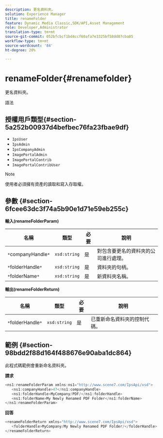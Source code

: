 ```yaml
---
description: 更名資料夾。
solution: Experience Manager
title: renameFolder
feature: Dynamic Media Classic,SDK/API,Asset Management
role: Developer,Administrator
translation-type: tm+mt
source-git-commit: 052bfcbcf1bd4ccf60afa7e3325bf58dd07cba85
workflow-type: tm+mt
source-wordcount: '84'
ht-degree: 20%

---
```



# renameFolder{#renamefolder}

更名資料夾。

語法

## 授權用戶類型{#section-5a252b00937d4befbec76fa23fbae9df}

* `IpsUser`
* `IpsAdmin`
* `IpsCompanyAdmin`
* `ImagePortalAdmin`
* `ImagePortalContrib`
* `ImagePortalContribUser`

>[!NOTE]
>
>使用者必須擁有資產的讀取和寫入存取權。

## 參數 {#section-6fcee63dc3f74a5b90e1d71e59eb255c}

**輸入(renameFolderParam)**

| 名稱 | 類型 | 必要 | 說明 |
|---|---|---|---|
| `*`companyHandle`*` | `xsd:string` | 是 | 對包含要更名的資料夾的公司進行處理。 |
| `*`folderHandle`*` | `xsd:string` | 是 | 資料夾的句柄。 |
| `*`folderName`*` | `xsd:string` | 是 | 新資料夾名稱。 |

**輸出(renameFolderReturn)**

| 名稱 | 類型 | 必要 | 說明 |
|---|---|---|---|
| `*`folderHandle`*` | `xsd:string` | 是 | 已重新命名資料夾的控制代碼。 |

## 範例 {#section-98bdd2f88d164f488676e90aba1dc864}

此程式碼範例會重新命名資料夾。

**請求**

```java
<ns1:renameFolderParam xmlns:ns1="http://www.scene7.com/IpsApi/xsd">
   <ns1:companyHandle>47</ns1:companyHandle>
   <ns1:folderHandle>MyCompany/PDF/</ns1:folderHandle>
   <ns1:folderName>My Newly Renamed PDF Folder</ns1:folderName>
</ns1:renameFolderParam>
```

**回答**

```java
<renameFolderReturn xmlns="http://www.scene7.com/IpsApi/xsd">
   <folderHandle>MyCompany/My Newly Renamed PDF Folder/</folderHandle>
</renameFolderReturn>
```


